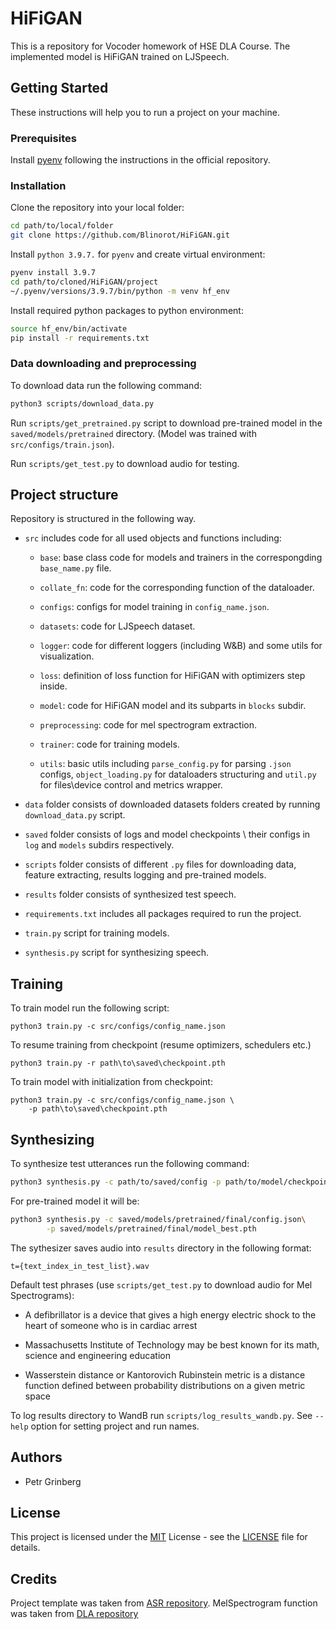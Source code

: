 # HiFiGAN

This is a repository for Vocoder homework of HSE DLA Course. The implemented model is HiFiGAN trained on LJSpeech.

## Getting Started

These instructions will help you to run a project on your machine.

### Prerequisites

Install [pyenv](https://github.com/pyenv/pyenv#installation) following the instructions in the official repository.

### Installation

Clone the repository into your local folder:

```bash
cd path/to/local/folder
git clone https://github.com/Blinorot/HiFiGAN.git
```

Install `python 3.9.7.` for `pyenv` and create virtual environment:

```bash
pyenv install 3.9.7
cd path/to/cloned/HiFiGAN/project
~/.pyenv/versions/3.9.7/bin/python -m venv hf_env
```

Install required python packages to python environment:

```bash
source hf_env/bin/activate
pip install -r requirements.txt
```

### Data downloading and preprocessing

To download data run the following command:

```bash
python3 scripts/download_data.py
```

Run `scripts/get_pretrained.py` script to download pre-trained model in the `saved/models/pretrained` directory. (Model was trained with `src/configs/train.json`).

Run `scripts/get_test.py` to download audio for testing.

## Project structure

Repository is structured in the following way.

-   `src` includes code for all used objects and functions including:

    -   `base`: base class code for models and trainers in the correspongding `base_name.py` file.

    -   `collate_fn`: code for the corresponding function of the dataloader.

    -   `configs`: configs for model training in `config_name.json`.

    -   `datasets`: code for LJSpeech dataset.

    -   `logger`: code for different loggers (including W&B) and some utils for visualization.

    -   `loss`: definition of loss function for HiFiGAN with optimizers step inside.

    -   `model`: code for HiFiGAN model and its subparts in `blocks` subdir.

    -   `preprocessing`: code for mel spectrogram extraction.

    -   `trainer`: code for training models.

    -   `utils`: basic utils including `parse_config.py` for parsing `.json` configs, `object_loading.py` for dataloaders structuring and `util.py` for files\device control and metrics wrapper.

-   `data` folder consists of downloaded datasets folders created by running `download_data.py` script.

-   `saved` folder consists of logs and model checkpoints \ their configs in `log` and `models` subdirs respectively.

-   `scripts` folder consists of different `.py` files for downloading data, feature extracting, results logging and pre-trained models.

-   `results` folder consists of synthesized test speech.

-   `requirements.txt` includes all packages required to run the project.

-   `train.py` script for training models.

-   `synthesis.py` script for synthesizing speech.

## Training

To train model run the following script:

```
python3 train.py -c src/configs/config_name.json
```

To resume training from checkpoint (resume optimizers, schedulers etc.)

```
python3 train.py -r path\to\saved\checkpoint.pth
```

To train model with initialization from checkpoint:

```
python3 train.py -c src/configs/config_name.json \
    -p path\to\saved\checkpoint.pth
```

## Synthesizing

To synthesize test utterances run the following command:

```bash
python3 synthesis.py -c path/to/saved/config -p path/to/model/checkpoint
```

For pre-trained model it will be:

```bash
python3 synthesis.py -c saved/models/pretrained/final/config.json\
        -p saved/models/pretrained/final/model_best.pth
```

The sythesizer saves audio into `results` directory in the following format:

```
t={text_index_in_test_list}.wav
```

Default test phrases (use `scripts/get_test.py` to download audio for Mel Spectrograms):

-   A defibrillator is a device that gives a high energy electric shock to the heart of someone who is in cardiac arrest

-   Massachusetts Institute of Technology may be best known for its math, science and engineering education

-   Wasserstein distance or Kantorovich Rubinstein metric is a distance function defined between probability distributions on a given metric space

To log results directory to WandB run `scripts/log_results_wandb.py`. See `--help` option for setting project and run names.

## Authors

-   Petr Grinberg

## License

This project is licensed under the [MIT](LICENSE) License - see the [LICENSE](LICENSE) file for details.

## Credits

Project template was taken from [ASR repository](https://github.com/Blinorot/ASR). MelSpectrogram function was taken from [DLA repository](https://github.com/markovka17/dla/tree/2022/hw4_nv)
